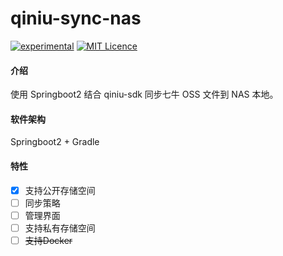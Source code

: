 # qiniu-sync-nas
[![experimental](http://badges.github.io/stability-badges/dist/experimental.svg)](http://github.com/badges/stability-badges)
[![MIT Licence](https://badges.frapsoft.com/os/mit/mit.svg?v=103)](https://opensource.org/licenses/mit-license.php)

#### 介绍
使用 Springboot2 结合 qiniu-sdk 同步七牛 OSS 文件到 NAS 本地。

#### 软件架构
Springboot2 + Gradle

#### 特性
- [X] 支持公开存储空间
- [ ] 同步策略
- [ ] 管理界面
- [ ] 支持私有存储空间
- [ ] ~~支持Docker~~ 
